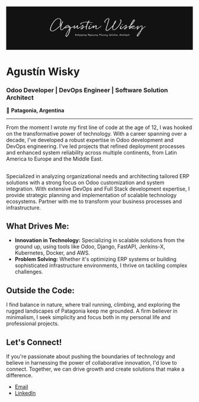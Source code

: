 ![logo](agustin-wisky-github.png)
# Agustín Wisky
### Odoo Developer | DevOps Engineer | Software Solution Architect
📍 **Patagonia, Argentina**

---

From the moment I wrote my first line of code at the age of 12, I was hooked on the transformative power of technology. With a career spanning over a decade, I've developed a robust expertise in Odoo development and DevOps engineering. I've led projects that refined deployment processes and enhanced system reliability across multiple continents, from Latin America to Europe and the Middle East.

##

Specialized in analyzing organizational needs and architecting tailored ERP solutions with a strong focus on Odoo customization and system integration. With extensive DevOps and Full Stack development expertise, I provide strategic planning and implementation of scalable technology ecosystems. Partner with me to transform your business processes and infrastructure.

## What Drives Me:
- **Innovation in Technology:** Specializing in scalable solutions from the ground up, using tools like Odoo, Django, FastAPI, Jenkins-X, Kubernetes, Docker, and AWS.  
- **Problem Solving:** Whether it's optimizing ERP systems or building sophisticated infrastructure environments, I thrive on tackling complex challenges.

## Outside the Code:
I find balance in nature, where trail running, climbing, and exploring the rugged landscapes of Patagonia keep me grounded. A firm believer in minimalism, I seek simplicity and focus both in my personal life and professional projects.

## Let's Connect!
If you're passionate about pushing the boundaries of technology and believe in harnessing the power of collaborative innovation, I'd love to connect. Together, we can drive growth and create solutions that make a difference.

- [Email](mailto:agustinwisky@gmail.com)
- [LinkedIn](https://www.linkedin.com/in/agustin-wisky)


